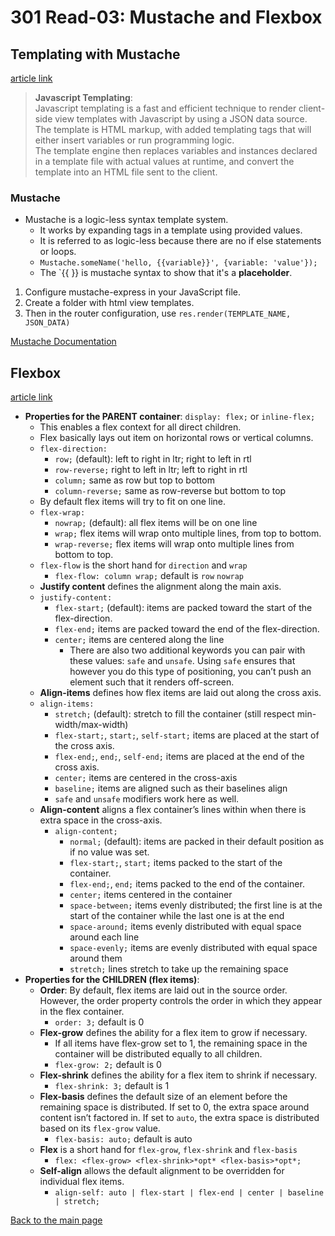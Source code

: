 # 301 Read-03: Mustache and Flexbox

## Templating with Mustache
[article link](https://medium.com/@1sherlynn/javascript-templating-language-and-engine-mustache-js-with-node-and-express-f4c2530e73b2)

> **Javascript Templating**:<br>
Javascript templating is a fast and efficient technique to render client-side view templates with Javascript by using a JSON data source. The template is HTML markup, with added templating tags that will either insert variables or run programming logic.<br>
The template engine then replaces variables and instances declared in a template file with actual values at runtime, and convert the template into an HTML file sent to the client.

### Mustache

+ Mustache is a logic-less syntax template system.
  + It works by expanding tags in a template using provided values.
  + It is referred to as logic-less because there are no if else statements or loops.
  + `Mustache.someName('hello, {{variable}}', {variable: 'value'});`
  + The `{{  }} is mustache syntax to show that it's a **placeholder**.


1. Configure mustache-express in your JavaScript file.
2. Create a folder with html view templates.
3. Then in the router configuration, use `res.render(TEMPLATE_NAME, JSON_DATA)`

[Mustache Documentation](https://github.com/janl/mustache.js/blob/master/README.md)

## Flexbox
[article link](https://css-tricks.com/snippets/css/a-guide-to-flexbox/)

+ **Properties for the PARENT container**: `display: flex;` or `inline-flex;`
  + This enables a flex context for all direct children.
  + Flex basically lays out item on horizontal rows or vertical columns.  
  + `flex-direction:`
    + `row;` (default): left to right in ltr; right to left in rtl
    + `row-reverse;` right to left in ltr; left to right in rtl
    + `column;` same as row but top to bottom
    + `column-reverse;` same as row-reverse but bottom to top
  + By default flex items will try to fit on one line.
  + `flex-wrap:`
    + `nowrap;` (default): all flex items will be on one line
    + `wrap;` flex items will wrap onto multiple lines, from top to bottom.
    + `wrap-reverse;` flex items will wrap onto multiple lines from bottom to top.
  + `flex-flow` is the short hand for `direction` and `wrap`
    + `flex-flow: column wrap;` default is `row` `nowrap`
  + **Justify content** defines the alignment along the main axis.
  + `justify-content:`
    + `flex-start;` (default): items are packed toward the start of the flex-direction.
    + `flex-end;` items are packed toward the end of the flex-direction.
    + `center;` items are centered along the line
      + There are also two additional keywords you can pair with these values: `safe` and `unsafe`. Using `safe` ensures that however you do this type of positioning, you can’t push an element such that it renders off-screen.
  + **Align-items** defines how flex items are laid out along the cross axis.
  + `align-items:`
    + `stretch;` (default): stretch to fill the container (still respect min-width/max-width)
    + `flex-start;`, `start;`,  `self-start;` items are placed at the start of the cross axis.
    + `flex-end;`, `end;`, `self-end;` items are placed at the end of the cross axis.
    + `center;` items are centered in the cross-axis
    + `baseline;` items are aligned such as their baselines align
    + `safe` and `unsafe` modifiers work here as well.
  + **Align-content** aligns a flex container’s lines within when there is extra space in the cross-axis.
    + `align-content;`
      + `normal;` (default): items are packed in their default position as if no value was set.
      + `flex-start;`, `start;` items packed to the start of the container. 
      + `flex-end;`, `end;` items packed to the end of the container. 
      + `center;` items centered in the container 
      + `space-between;` items evenly distributed; the first line is at the start of the container while the last one is at the end
      + `space-around;` items evenly distributed with equal space around each line
      + `space-evenly;` items are evenly distributed with equal space around them
      + `stretch;` lines stretch to take up the remaining space
+ **Properties for the CHILDREN (flex items)**:
  + **Order**: By default, flex items are laid out in the source order. However, the order property controls the order in which they appear in the flex container.
    + `order: 3;` default is 0
  + **Flex-grow** defines the ability for a flex item to grow if necessary.
    + If all items have flex-grow set to 1, the remaining space in the container will be distributed equally to all children.
    + `flex-grow: 2;` default is 0
  + **Flex-shrink** defines the ability for a flex item to shrink if necessary.
    + `flex-shrink: 3;` default is 1
  + **Flex-basis** defines the default size of an element before the remaining space is distributed. If set to 0, the extra space around content isn’t factored in. If set to `auto`, the extra space is distributed based on its `flex-grow` value.
    + `flex-basis: auto;` default is auto
  + **Flex** is a short hand for `flex-grow`, `flex-shrink` and `flex-basis`
    + `flex: <flex-grow> <flex-shrink>*opt* <flex-basis>*opt*;`
  + **Self-align** allows the default alignment to be overridden for individual flex items.
    + `align-self: auto | flex-start | flex-end | center | baseline | stretch;`


[Back to the main page](../README.md) 